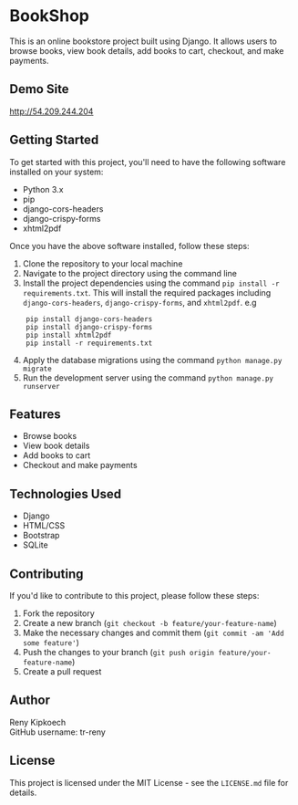# BookShop

This is an online bookstore project built using Django. It allows users to browse books, view book details, add books to cart, checkout, and make payments.

## Demo Site 
http://54.209.244.204

## Getting Started

To get started with this project, you'll need to have the following software installed on your system:

- Python 3.x
- pip
- django-cors-headers
- django-crispy-forms
- xhtml2pdf

Once you have the above software installed, follow these steps:

1. Clone the repository to your local machine
2. Navigate to the project directory using the command line
3. Install the project dependencies using the command `pip install -r requirements.txt`. This will install the required packages including `django-cors-headers`, `django-crispy-forms`, and `xhtml2pdf`.
e.g 

``` 
    pip install django-cors-headers
    pip install django-crispy-forms
    pip install xhtml2pdf
    pip install -r requirements.txt
```
4. Apply the database migrations using the command `python manage.py migrate`
5. Run the development server using the command `python manage.py runserver`

## Features

- Browse books
- View book details
- Add books to cart
- Checkout and make payments

## Technologies Used

- Django
- HTML/CSS
- Bootstrap
- SQLite

## Contributing

If you'd like to contribute to this project, please follow these steps:

1. Fork the repository
2. Create a new branch (`git checkout -b feature/your-feature-name`)
3. Make the necessary changes and commit them (`git commit -am 'Add some feature'`)
4. Push the changes to your branch (`git push origin feature/your-feature-name`)
5. Create a pull request

## Author

Reny Kipkoech<br>
GitHub username: tr-reny<br>

## License

This project is licensed under the MIT License - see the `LICENSE.md` file for details.
